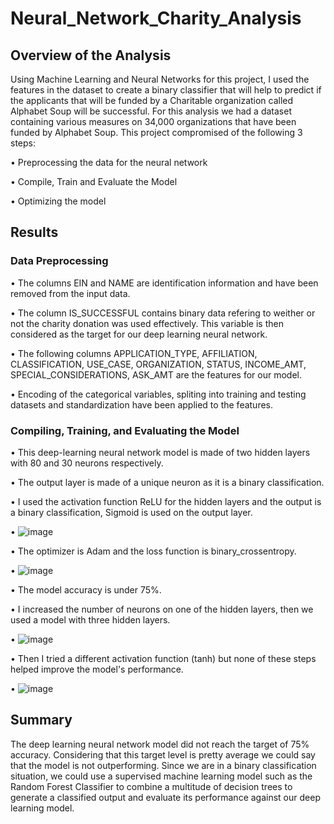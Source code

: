 # Neural_Network_Charity_Analysis

## Overview of the Analysis
Using Machine Learning and Neural Networks for this project, I used the features in the dataset to create a binary classifier that will help to predict if the applicants that will be funded by a Charitable organization called Alphabet Soup will be successful. For this analysis we had a dataset containing various measures on 34,000 organizations that have been funded by Alphabet Soup. This project compromised of the following 3 steps:

•	Preprocessing the data for the neural network

•	Compile, Train and Evaluate the Model

•	Optimizing the model

## Results

### Data Preprocessing

•	The columns EIN and NAME are identification information and have been removed from the input data.

•	The column IS_SUCCESSFUL contains binary data refering to weither or not the charity donation was used effectively. This variable is then considered as the target for our deep learning neural network.

•	The following columns APPLICATION_TYPE, AFFILIATION, CLASSIFICATION, USE_CASE, ORGANIZATION, STATUS, INCOME_AMT, SPECIAL_CONSIDERATIONS, ASK_AMT are the features for our model.

•	Encoding of the categorical variables, spliting into training and testing datasets and standardization have been applied to the features.

### Compiling, Training, and Evaluating the Model

•	This deep-learning neural network model is made of two hidden layers with 80 and 30 neurons respectively.

•	The output layer is made of a unique neuron as it is a binary classification.

•	I used the activation function ReLU for the hidden layers and the output is a binary classification, Sigmoid is used on the output layer.

•	 ![image](https://user-images.githubusercontent.com/78935982/126924063-05ac11e0-6e87-445e-a6eb-52fded60802a.png)


•	The optimizer is Adam and the loss function is binary_crossentropy.

•	 ![image](https://user-images.githubusercontent.com/78935982/126924084-177d427f-cbad-4f38-ba92-1b329207e969.png)


•	The model accuracy is under 75%. 

•	I increased the number of neurons on one of the hidden layers, then we used a model with three hidden layers.

•	 ![image](https://user-images.githubusercontent.com/78935982/126924094-b31c5189-3c51-4f11-8e19-f08eb6da2f6d.png)


•	Then I tried a different activation function (tanh) but none of these steps helped improve the model's performance.

•	 ![image](https://user-images.githubusercontent.com/78935982/126924107-3cabf942-2a6f-454d-845b-bd8aebad336d.png)


## Summary
The deep learning neural network model did not reach the target of 75% accuracy. Considering that this target level is pretty average we could say that the model is not outperforming. Since we are in a binary classification situation, we could use a supervised machine learning model such as the Random Forest Classifier to combine a multitude of decision trees to generate a classified output and evaluate its performance against our deep learning model.
